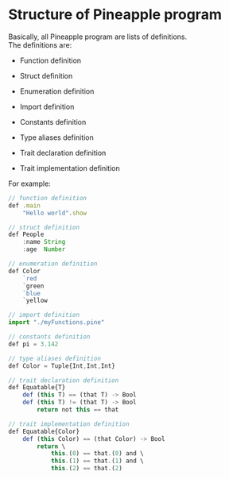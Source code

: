 # Structure of Pineapple program
Basically, all Pineapple program are lists of definitions.  
The definitions are:  

- Function definition  

- Struct definition  

- Enumeration definition  

- Import definition

- Constants definition

- Type aliases definition

- Trait declaration definition

- Trait implementation definition


For example:

```js
// function definition
def .main
    "Hello world".show

// struct definition
def People
    :name String
    :age  Number

// enumeration definition
def Color
    `red
    `green
    `blue
    `yellow

// import definition
import "./myFunctions.pine"

// constants definition
def pi = 3.142

// type aliases definition
def Color = Tuple{Int,Int,Int}

// trait declaration definition
def Equatable{T}
    def (this T) == (that T) -> Bool
    def (this T) != (that T) -> Bool
        return not this == that

// trait implementation definition
def Equatable{Color}
    def (this Color) == (that Color) -> Bool
        return \
            this.(0) == that.(0) and \
            this.(1) == that.(1) and \
            this.(2) == that.(2)
```